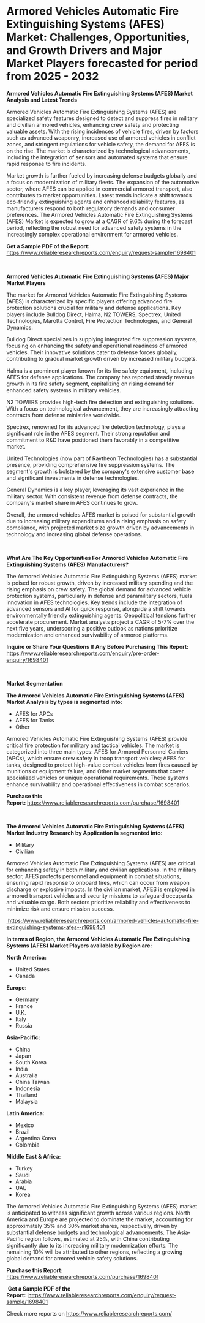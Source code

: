 <p><h1>Armored Vehicles Automatic Fire Extinguishing Systems (AFES) Market: Challenges, Opportunities, and Growth Drivers and Major Market Players forecasted for period from 2025 - 2032</h1></p><p><strong>Armored Vehicles Automatic Fire Extinguishing Systems (AFES) Market Analysis and Latest Trends</strong></p>
<p><p>Armored Vehicles Automatic Fire Extinguishing Systems (AFES) are specialized safety features designed to detect and suppress fires in military and civilian armored vehicles, enhancing crew safety and protecting valuable assets. With the rising incidences of vehicle fires, driven by factors such as advanced weaponry, increased use of armored vehicles in conflict zones, and stringent regulations for vehicle safety, the demand for AFES is on the rise. The market is characterized by technological advancements, including the integration of sensors and automated systems that ensure rapid response to fire incidents.</p><p>Market growth is further fueled by increasing defense budgets globally and a focus on modernization of military fleets. The expansion of the automotive sector, where AFES can be applied in commercial armored transport, also contributes to market opportunities. Latest trends indicate a shift towards eco-friendly extinguishing agents and enhanced reliability features, as manufacturers respond to both regulatory demands and consumer preferences. The Armored Vehicles Automatic Fire Extinguishing Systems (AFES) Market is expected to grow at a CAGR of 9.6% during the forecast period, reflecting the robust need for advanced safety systems in the increasingly complex operational environment for armored vehicles.</p></p>
<p><strong>Get a Sample PDF of the Report:&nbsp;</strong> <a href="https://www.reliableresearchreports.com/enquiry/request-sample/1698401?utm_campaign=2745&utm_medium=2&utm_source=Github&utm_content=ia&utm_term=27032025&utm_id=armored-vehicles-automatic-fire-extinguishing-systems-afes">https://www.reliableresearchreports.com/enquiry/request-sample/1698401</a></p>
<p>&nbsp;</p>
<p><strong>Armored Vehicles Automatic Fire Extinguishing Systems (AFES) Major Market Players</strong></p>
<p><p>The market for Armored Vehicles Automatic Fire Extinguishing Systems (AFES) is characterized by specific players offering advanced fire protection solutions crucial for military and defense applications. Key players include Bulldog Direct, Halma, N2 TOWERS, Spectrex, United Technologies, Marotta Control, Fire Protection Technologies, and General Dynamics.</p><p>Bulldog Direct specializes in supplying integrated fire suppression systems, focusing on enhancing the safety and operational readiness of armored vehicles. Their innovative solutions cater to defense forces globally, contributing to gradual market growth driven by increased military budgets.</p><p>Halma is a prominent player known for its fire safety equipment, including AFES for defense applications. The company has reported steady revenue growth in its fire safety segment, capitalizing on rising demand for enhanced safety systems in military vehicles.</p><p>N2 TOWERS provides high-tech fire detection and extinguishing solutions. With a focus on technological advancement, they are increasingly attracting contracts from defense ministries worldwide.</p><p>Spectrex, renowned for its advanced fire detection technology, plays a significant role in the AFES segment. Their strong reputation and commitment to R&D have positioned them favorably in a competitive market.</p><p>United Technologies (now part of Raytheon Technologies) has a substantial presence, providing comprehensive fire suppression systems. The segment's growth is bolstered by the company's extensive customer base and significant investments in defense technologies.</p><p>General Dynamics is a key player, leveraging its vast experience in the military sector. With consistent revenue from defense contracts, the company's market share in AFES continues to grow.</p><p>Overall, the armored vehicles AFES market is poised for substantial growth due to increasing military expenditures and a rising emphasis on safety compliance, with projected market size growth driven by advancements in technology and increasing global defense operations.</p></p>
<p>&nbsp;</p>
<p><strong>What Are The Key Opportunities For Armored Vehicles Automatic Fire Extinguishing Systems (AFES) Manufacturers?</strong></p>
<p><p>The Armored Vehicles Automatic Fire Extinguishing Systems (AFES) market is poised for robust growth, driven by increased military spending and the rising emphasis on crew safety. The global demand for advanced vehicle protection systems, particularly in defense and paramilitary sectors, fuels innovation in AFES technologies. Key trends include the integration of advanced sensors and AI for quick response, alongside a shift towards environmentally friendly extinguishing agents. Geopolitical tensions further accelerate procurement. Market analysts project a CAGR of 5-7% over the next five years, underscoring a positive outlook as nations prioritize modernization and enhanced survivability of armored platforms.</p></p>
<p><strong>Inquire or Share Your Questions If Any Before Purchasing This Report:</strong> <a href="https://www.reliableresearchreports.com/enquiry/pre-order-enquiry/1698401?utm_campaign=2745&utm_medium=2&utm_source=Github&utm_content=ia&utm_term=27032025&utm_id=armored-vehicles-automatic-fire-extinguishing-systems-afes">https://www.reliableresearchreports.com/enquiry/pre-order-enquiry/1698401</a></p>
<p>&nbsp;</p>
<p><strong>Market Segmentation</strong></p>
<p><strong>The Armored Vehicles Automatic Fire Extinguishing Systems (AFES) Market Analysis by types is segmented into:</strong></p>
<p><ul><li>AFES for APCs</li><li>AFES for Tanks</li><li>Other</li></ul></p>
<p><p>Armored Vehicles Automatic Fire Extinguishing Systems (AFES) provide critical fire protection for military and tactical vehicles. The market is categorized into three main types: AFES for Armored Personnel Carriers (APCs), which ensure crew safety in troop transport vehicles; AFES for tanks, designed to protect high-value combat vehicles from fires caused by munitions or equipment failure; and Other market segments that cover specialized vehicles or unique operational requirements. These systems enhance survivability and operational effectiveness in combat scenarios.</p></p>
<p><strong>Purchase this Report:&nbsp;</strong><a href="https://www.reliableresearchreports.com/purchase/1698401?utm_campaign=2745&utm_medium=2&utm_source=Github&utm_content=ia&utm_term=27032025&utm_id=armored-vehicles-automatic-fire-extinguishing-systems-afes">https://www.reliableresearchreports.com/purchase/1698401</a></p>
<p>&nbsp;</p>
<p><strong>The Armored Vehicles Automatic Fire Extinguishing Systems (AFES) Market Industry Research by Application is segmented into:</strong></p>
<p><ul><li>Military</li><li>Civilian</li></ul></p>
<p><p>Armored Vehicles Automatic Fire Extinguishing Systems (AFES) are critical for enhancing safety in both military and civilian applications. In the military sector, AFES protects personnel and equipment in combat situations, ensuring rapid response to onboard fires, which can occur from weapon discharge or explosive impacts. In the civilian market, AFES is employed in armored transport vehicles and security missions to safeguard occupants and valuable cargo. Both sectors prioritize reliability and effectiveness to minimize risk and ensure mission success.</p></p>
<p><a href="https://www.reliableresearchreports.com/armored-vehicles-automatic-fire-extinguishing-systems-afes--r1698401?utm_campaign=2745&utm_medium=2&utm_source=Github&utm_content=ia&utm_term=27032025&utm_id=armored-vehicles-automatic-fire-extinguishing-systems-afes">&nbsp;https://www.reliableresearchreports.com/armored-vehicles-automatic-fire-extinguishing-systems-afes--r1698401</a></p>
<p><strong>In terms of Region, the Armored Vehicles Automatic Fire Extinguishing Systems (AFES) Market Players available by Region are:</strong></p>
<p>
    <p> <strong> North America: </strong>
        <ul>
            <li>United States</li>
            <li>Canada</li>
        </ul>
        </p> 
    <p> <strong> Europe: </strong>
        <ul>
            <li>Germany</li>
            <li>France</li>
            <li>U.K.</li>
            <li>Italy</li>
            <li>Russia</li>
        </ul>
        </p> 
    <p> <strong> Asia-Pacific: </strong>
        <ul>
            <li>China</li>
            <li>Japan</li>
            <li>South Korea</li>
            <li>India</li>
            <li>Australia</li>
            <li>China Taiwan</li>
            <li>Indonesia</li>
            <li>Thailand</li>
            <li>Malaysia</li>
        </ul>
        </p> 
    <p> <strong> Latin America: </strong>
        <ul>
            <li>Mexico</li>
            <li>Brazil</li>
            <li>Argentina Korea</li>
            <li>Colombia</li>
        </ul>
        </p> 
    <p> <strong> Middle East & Africa: </strong>
        <ul>
            <li>Turkey</li>
            <li>Saudi</li>
            <li>Arabia</li>
            <li>UAE</li>
            <li>Korea</li>
        </ul>
    </p>
    </p>
<p><p>The Armored Vehicles Automatic Fire Extinguishing Systems (AFES) market is anticipated to witness significant growth across various regions. North America and Europe are projected to dominate the market, accounting for approximately 35% and 30% market shares, respectively, driven by substantial defense budgets and technological advancements. The Asia-Pacific region follows, estimated at 25%, with China contributing significantly due to its increasing military modernization efforts. The remaining 10% will be attributed to other regions, reflecting a growing global demand for armored vehicle safety solutions.</p></p>
<p><strong>Purchase this Report: </strong><a href="https://www.reliableresearchreports.com/purchase/1698401?utm_campaign=2745&utm_medium=2&utm_source=Github&utm_content=ia&utm_term=27032025&utm_id=armored-vehicles-automatic-fire-extinguishing-systems-afes">https://www.reliableresearchreports.com/purchase/1698401</a></p>
<p>&nbsp;<strong>Get a Sample PDF of the Report:&nbsp;&nbsp;</strong><a href="https://www.reliableresearchreports.com/enquiry/request-sample/1698401?utm_campaign=2745&utm_medium=2&utm_source=Github&utm_content=ia&utm_term=27032025&utm_id=armored-vehicles-automatic-fire-extinguishing-systems-afes">https://www.reliableresearchreports.com/enquiry/request-sample/1698401</a></p>
<p><strong></strong></p>
<p>Check more reports on <a href="https://www.reliableresearchreports.com/?utm_campaign=2745&utm_medium=2&utm_source=Github&utm_content=ia&utm_term=27032025&utm_id=armored-vehicles-automatic-fire-extinguishing-systems-afes">https://www.reliableresearchreports.com/</a></p>